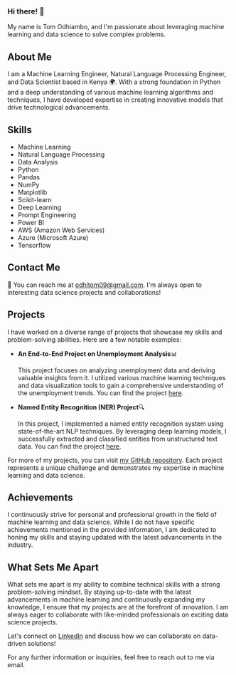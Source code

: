 ### Hi there! 👋

My name is Tom Odhiambo, and I'm passionate about leveraging machine learning and data science to solve complex problems.

## About Me

I am a Machine Learning Engineer, Natural Language Processing Engineer, and Data Scientist based in Kenya 🌍. With a strong foundation in Python and a deep understanding of various machine learning algorithms and techniques, I have developed expertise in creating innovative models that drive technological advancements.

## Skills

- Machine Learning
- Natural Language Processing
- Data Analysis
- Python
- Pandas
- NumPy
- Matplotlib
- Scikit-learn
- Deep Learning
- Prompt Engineering
- Power BI
- AWS (Amazon Web Services)
- Azure (Microsoft Azure)
- Tensorflow

## Contact Me

📧 You can reach me at odhitom09@gmail.com. I'm always open to interesting data science projects and collaborations!

## Projects

I have worked on a diverse range of projects that showcase my skills and problem-solving abilities. Here are a few notable examples:

- **An End-to-End Project on Unemployment Analysis**📊

  This project focuses on analyzing unemployment data and deriving valuable insights from it. I utilized various machine learning techniques and data visualization tools to gain a comprehensive understanding of the unemployment trends. You can find the project [here](https://github.com/Jaimboh/Projects/blob/main/An_end_to_end_project_on_Unemployment_analysis.ipynb).

- **Named Entity Recognition (NER) Project**🔍

  In this project, I implemented a named entity recognition system using state-of-the-art NLP techniques. By leveraging deep learning models, I successfully extracted and classified entities from unstructured text data. You can find the project [here](https://github.com/Jaimboh/Projects/blob/main/Named_Entity_Recognition_(NER)_project.ipynb).

For more of my projects, you can visit [my GitHub repository](https://github.com/Jaimboh?tab=repositories). Each project represents a unique challenge and demonstrates my expertise in machine learning and data science.

## Achievements

I continuously strive for personal and professional growth in the field of machine learning and data science. While I do not have specific achievements mentioned in the provided information, I am dedicated to honing my skills and staying updated with the latest advancements in the industry.

## What Sets Me Apart

What sets me apart is my ability to combine technical skills with a strong problem-solving mindset. By staying up-to-date with the latest advancements in machine learning and continuously expanding my knowledge, I ensure that my projects are at the forefront of innovation. I am always eager to collaborate with like-minded professionals on exciting data science projects.

Let's connect on [LinkedIn](https://www.linkedin.com/in/tom-odhiambo) and discuss how we can collaborate on data-driven solutions!

For any further information or inquiries, feel free to reach out to me via email.


